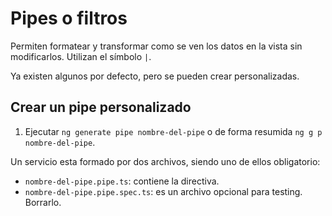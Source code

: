 # Pipes o filtros

Permiten formatear y transformar como se ven los datos en la vista sin modificarlos. Utilizan el símbolo `|`.

Ya existen algunos por defecto, pero se pueden crear personalizadas.

## Crear un pipe personalizado

1. Ejecutar `ng generate pipe nombre-del-pipe` o de forma resumida `ng g p nombre-del-pipe`.

Un servicio esta formado por dos archivos, siendo uno de ellos obligatorio:

- `nombre-del-pipe.pipe.ts`: contiene la directiva.
- `nombre-del-pipe.pipe.spec.ts`: es un archivo opcional para testing. Borrarlo.
